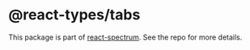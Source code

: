# @react-types/tabs

This package is part of [react-spectrum](https://github.com/watheia/spectrum). See the repo for more details.
